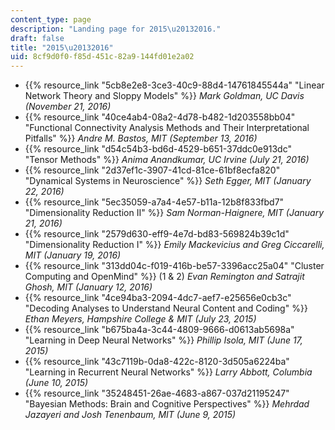 ```yaml
---
content_type: page
description: "Landing page for 2015\u20132016."
draft: false
title: "2015\u20132016"
uid: 8cf9d0f0-f85d-451c-82a9-144fd01e2a02
---
```

- {{% resource_link "5cb8e2e8-3ce3-40c9-88d4-14761845544a" "Linear Network Theory and Sloppy Models" %}} *Mark Goldman, UC Davis (November 21, 2016)*           
- {{% resource_link "40ce4ab4-08a2-4d78-b482-1d203558bb04" "Functional Connectivity Analysis Methods and Their Interpretational Pitfalls" %}} *Andre M. Bastos, MIT (September 13, 2016)*
- {{% resource_link "d54c54b3-bd6d-4529-b651-37ddc0e913dc" "Tensor Methods" %}} *Anima Anandkumar, UC Irvine (July 21, 2016)* 
- {{% resource_link "2d37ef1c-3907-41cd-81ce-61bf8ecfa820" "Dynamical Systems in Neuroscience" %}} *Seth Egger, MIT (January 22, 2016)* 
- {{% resource_link "5ec35059-a7a4-4e57-b11a-12b8f833fbd7" "Dimensionality Reduction II" %}} *Sam Norman-Haignere, MIT (January 21, 2016)* 
- {{% resource_link "2579d630-eff9-4e7d-bd83-569824b39c1d" "Dimensionality Reduction I" %}} *Emily Mackevicius and Greg Ciccarelli, MIT (January 19, 2016)*
- {{% resource_link "313dd04c-f019-416b-be57-3396acc25a04" "Cluster Computing and OpenMind" %}} (1 & 2) *Evan Remington and Satrajit Ghosh, MIT (January 12, 2016)*
- {{% resource_link "4ce94ba3-2094-4dc7-aef7-e25656e0cb3c" "Decoding Analyses to Understand Neural Content and Coding" %}} *Ethan Meyers, Hampshire College & MIT (July 23, 2015)* 
- {{% resource_link "b675ba4a-3c44-4809-9666-d0613ab5698a" "Learning in Deep Neural Networks" %}} *Phillip Isola, MIT (June 17, 2015)* 
- {{% resource_link "43c7119b-0da8-422c-8120-3d505a6224ba" "Learning in Recurrent Neural Networks" %}} *Larry Abbott, Columbia (June 10, 2015)*
- {{% resource_link "35248451-26ae-4683-a867-037d21195247" "Bayesian Methods: Brain and Cognitive Perspectives" %}} *Mehrdad Jazayeri and Josh Tenenbaum, MIT (June 9, 2015)*